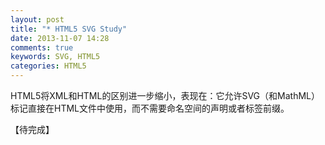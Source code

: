 ```yaml
---
layout: post
title: "* HTML5 SVG Study"
date: 2013-11-07 14:28
comments: true
keywords: SVG, HTML5
categories: HTML5
---
```


HTML5将XML和HTML的区别进一步缩小，表现在：它允许SVG（和MathML）标记直接在HTML文件中使用，而不需要命名空间的声明或者标签前缀。

【待完成】
<!-- more -->